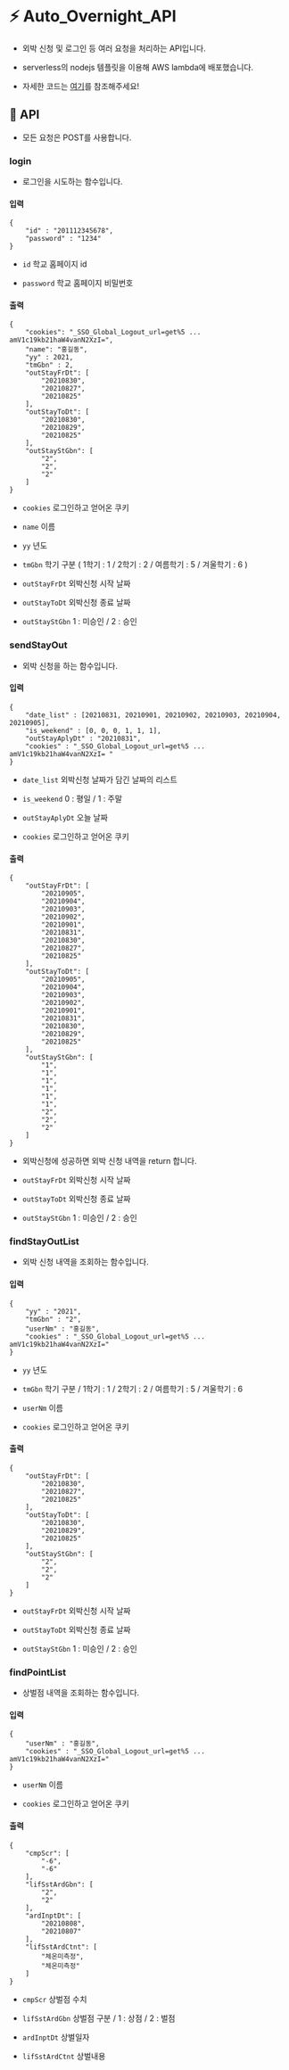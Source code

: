 # ⚡ Auto_Overnight_API

- 외박 신청 및 로그인 등 여러 요청을 처리하는 API입니다.

- serverless의 nodejs 템플릿을 이용해 AWS lambda에 배포했습니다.

- 자세한 코드는 [여기](https://github.com/AUTO-Overnight/Auto_Overnight_API/blob/main/src/handler.js)를 참조해주세요!

## 📝 API

- 모든 요청은 POST를 사용합니다.


### login

* 로그인을 시도하는 함수입니다.

#### 입력

```
{
    "id" : "201112345678",
    "password" : "1234"
}
```

* `id` 학교 홈페이지 id

* `password` 학교 홈페이지 비밀번호

#### 출력

```
{
    "cookies": "_SSO_Global_Logout_url=get%5 ... amV1c19kb21haW4vanN2XzI=",
    "name": "홍길동",
    "yy" : 2021,
    "tmGbn" : 2,
    "outStayFrDt": [
        "20210830",
        "20210827",
        "20210825"
    ],
    "outStayToDt": [
        "20210830",
        "20210829",
        "20210825"
    ],
    "outStayStGbn": [
        "2",
        "2",
        "2"
    ]
}
```

* `cookies` 로그인하고 얻어온 쿠키

* `name` 이름

* `yy` 년도

* `tmGbn`  학기 구분 ( 1학기 : 1 / 2학기 : 2 / 여름학기 : 5 / 겨울학기 : 6 )

* `outStayFrDt` 외박신청 시작 날짜

* `outStayToDt` 외박신청 종료 날짜

* `outStayStGbn`  1 : 미승인 / 2 : 승인

### sendStayOut

* 외박 신청을 하는 함수입니다.

#### 입력

```
{
    "date_list" : [20210831, 20210901, 20210902, 20210903, 20210904, 20210905],
    "is_weekend" : [0, 0, 0, 1, 1, 1],
    "outStayAplyDt" : "20210831",
    "cookies" : "_SSO_Global_Logout_url=get%5 ... amV1c19kb21haW4vanN2XzI= "
}
```

* `date_list` 외박신청 날짜가 담긴 날짜의 리스트

* `is_weekend`  0 : 평일 / 1 : 주말

* `outStayAplyDt`  오늘 날짜

* `cookies` 로그인하고 얻어온 쿠키

#### 출력

```
{
    "outStayFrDt": [
        "20210905",
        "20210904",
        "20210903",
        "20210902",
        "20210901",
        "20210831",
        "20210830",
        "20210827",
        "20210825"
    ],
    "outStayToDt": [
        "20210905",
        "20210904",
        "20210903",
        "20210902",
        "20210901",
        "20210831",
        "20210830",
        "20210829",
        "20210825"
    ],
    "outStayStGbn": [
        "1",
        "1",
        "1",
        "1",
        "1",
        "1",
        "2",
        "2",
        "2"
    ]
}
```

* 외박신청에 성공하면 외박 신청 내역을 return 합니다.

* `outStayFrDt` 외박신청 시작 날짜

* `outStayToDt` 외박신청 종료 날짜

* `outStayStGbn`  1 : 미승인 / 2 : 승인

### findStayOutList

* 외박 신청 내역을 조회하는 함수입니다.

#### 입력

```
{
    "yy" : "2021",
    "tmGbn" : "2",
    "userNm" : "홍길동",
    "cookies" : "_SSO_Global_Logout_url=get%5 ... amV1c19kb21haW4vanN2XzI="
}
```

* `yy`  년도

* `tmGbn`  학기 구분 / 1학기 : 1 / 2학기 : 2 / 여름학기 : 5 / 겨울학기 : 6

* `userNm` 이름

* `cookies` 로그인하고 얻어온 쿠키

#### 출력

```
{
    "outStayFrDt": [
        "20210830",
        "20210827",
        "20210825"
    ],
    "outStayToDt": [
        "20210830",
        "20210829",
        "20210825"
    ],
    "outStayStGbn": [
        "2",
        "2",
        "2"
    ]
}
```

* `outStayFrDt` 외박신청 시작 날짜

* `outStayToDt` 외박신청 종료 날짜

* `outStayStGbn`  1 : 미승인 / 2 : 승인

### findPointList

* 상벌점 내역을 조회하는 함수입니다.

#### 입력

```
{
    "userNm" : "홍길동",
    "cookies" : "_SSO_Global_Logout_url=get%5 ... amV1c19kb21haW4vanN2XzI="
}
```

* `userNm` 이름

* `cookies` 로그인하고 얻어온 쿠키

#### 출력

```
{
    "cmpScr": [
        "-6",
        "-6"
    ],
    "lifSstArdGbn": [
        "2",
        "2"
    ],
    "ardInptDt": [
        "20210808",
        "20210807"
    ],
    "lifSstArdCtnt": [
        "체온미측정",
        "체온미측정"
    ]
}
```

* `cmpScr`  상벌점 수치

* `lifSstArdGbn`  상벌점 구분 / 1 : 상점 / 2 : 벌점

* `ardInptDt`  상벌일자

* `lifSstArdCtnt`  상벌내용
